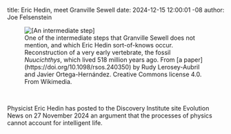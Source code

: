 title: Eric Hedin, meet Granville Sewell
date: 2024-12-15 12:00:01 -08
author: Joe Felsenstein

<figure><img src="/uploads/2024/Nuucichthys.jpg" alt="[An intermediate step]" /><figcaption>
One of the intermediate steps that Granville Sewell does not 
mention, and which Eric Hedin sort-of-knows occur.  Reconstruction 
of a very early vertebrate, the fossil <em>Nuucichthys</em>, which lived 
518 million years ago.  From [a paper](https://doi.org/10.1098/rsos.240350) 
by Rudy Lerosey-Aubril and Javier Ortega-Hernández.  Creative Commons 
license 4.0.  From Wikimedia.</figcaption></figure>

<p>&nbsp;</p>
Physicist Eric Hedin has posted to the Discovery Institute site 
Evolution News on 27 November 2024 an argument that the processes of physics cannot 
account for intelligent life.
